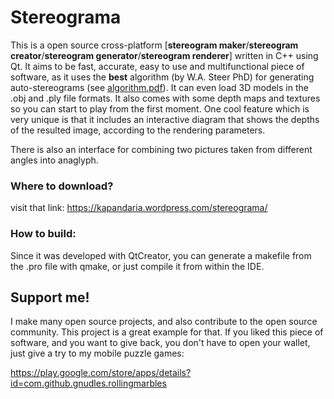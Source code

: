 # Stereograma
This is a open source cross-platform [**stereogram maker**/**stereogram creator**/**stereogram generator**/**stereogram renderer**] written in C++ using Qt. It aims to be fast, accurate, easy to use and multifunctional piece of software, as it uses the **best** algorithm (by W.A. Steer PhD) for generating auto-stereograms (see [algorithm.pdf](algorithm.pdf)). It can even load 3D models in the .obj and .ply file formats. It also comes with some depth maps and textures so you can start to play from the first moment. One cool feature which is very unique is that it includes an interactive diagram that shows the depths of the resulted image, according to the rendering parameters.

There is also an interface for combining two pictures taken from different angles into anaglyph.

### Where to download?

visit that link: https://kapandaria.wordpress.com/stereograma/

### How to build:

Since it was developed with QtCreator, you can generate a makefile from the .pro file with qmake, or just compile it from within the IDE.

## Support me!

I make many open source projects, and also contribute to the open source community. This project is a great example for that.
If you liked this piece of software, and you want to give back, you don't have to open your wallet, just give a try to my mobile puzzle games:

https://play.google.com/store/apps/details?id=com.github.gnudles.rollingmarbles

